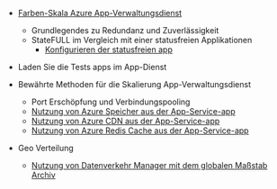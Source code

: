 * [Farben-Skala Azure App-Verwaltungsdienst](../articles/app-service-web/web-sites-scale.md)
    * Grundlegendes zu Redundanz und Zuverlässigkeit
    * StateFULL im Vergleich mit einer statusfreien Applikationen
        * [Konfigurieren der statusfreien app](/blog/disabling-arrs-instance-affinity-in-windows-azure-web-sites/)

* Laden Sie die Tests apps im App-Dienst   

* Bewährte Methoden für die Skalierung App-Verwaltungsdienst
    * Port Erschöpfung und Verbindungspooling
    * [Nutzung von Azure Speicher aus der App-Service-app](../articles/storage/storage-dotnet-how-to-use-blobs.md)
    * [Nutzung von Azure CDN aus der App-Service-app](../articles/cdn/cdn-overview.md)
    * [Nutzung von Azure Redis Cache aus der App-Service-app](../articles/redis-cache/cache-dotnet-how-to-use-azure-redis-cache.md)

* Geo Verteilung
    * [Nutzung von Datenverkehr Manager mit dem globalen Maßstab Archiv](../articles/traffic-manager/traffic-manager-overview.md)
